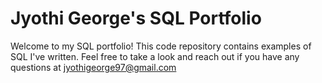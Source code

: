 # Jyothi George's SQL Portfolio


Welcome to my SQL portfolio! This code repository contains examples of SQL I've written. Feel free to take a look and reach out if you have any questions at jyothigeorge97@gmail.com
